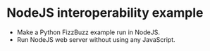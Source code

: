 # NodeJS interoperability example

- Make a Python FizzBuzz example run in NodeJS.
- Run NodeJS web server without using any JavaScript.

